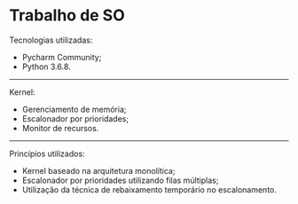 # Trabalho de SO
Tecnologias utilizadas:
 - Pycharm Community;
 - Python 3.6.8.
 --------------
Kernel:
- Gerenciamento de memória;
- Escalonador por prioridades;
- Monitor de recursos.
-------------------
Princípios utilizados: 
- Kernel baseado na arquitetura monolítica;
- Escalonador por prioridades utilizando filas múltiplas;
- Utilização da técnica de rebaixamento temporário no escalonamento.
